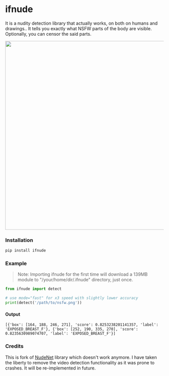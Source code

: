 # ifnude

It is a nudity detection library that actually works, on both on humans and drawings.. It tells you exactly what NSFW parts of the body are visible. Optionally, you can censor the said parts.

<img src="https://i.imgur.com/0KPJbl9.jpg" width=600>

### Installation
```bash
pip install ifnude
```

### Example
> Note: Importing ifnude for the first time will download a 139MB module to "/your/home/dir/.ifnude" directory, just once.
```python
from ifnude import detect

# use mode="fast" for x3 speed with slightly lower accuracy
print(detect('/path/to/nsfw.png'))
```

#### Output
```
[{'box': [164, 188, 246, 271], 'score': 0.8253238201141357, 'label': 'EXPOSED_BREAST_F'}, {'box': [252, 190, 335, 270], 'score': 0.8235630989074707, 'label': 'EXPOSED_BREAST_F'}]
```

### Credits
This is fork of [NudeNet](https://pypi.org/project/NudeNet/) library which doesn't work anymore. I have taken the liberty to remove the video detection functionality as it was prone to crashes. It will be re-implemented in future.
